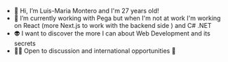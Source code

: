 - 👋 Hi, I’m Luis-Maria Montero and I'm 27 years old!
- 🌱 I’m currently working with Pega but when I'm not at work I'm working on React (more Next.js to work with the backend side ) and C# .NET 
- 👽️ I want to discover the more I can about Web Development and its secrets 
- 🧑‍💻 Open to discussion and international opportunities 🚀
